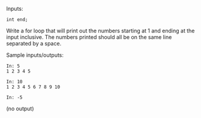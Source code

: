  Inputs:

```
int end;
```

Write a for loop that will print out the numbers starting at 1 and ending at the input inclusive.  The numbers printed should all be on the same line separated by a space.


Sample inputs/outputs:

```
In: 5
1 2 3 4 5
```

```
In: 10
1 2 3 4 5 6 7 8 9 10
```

```
In: -5

```

(no output)
 